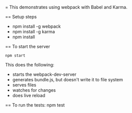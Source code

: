 = This demonstrates using webpack with Babel and Karma.

== Setup steps

* npm install -g webpack
* npm install -g karma
* npm install

== To start the server
```
npm start
```

This does the following:
* starts the webpack-dev-server
* generates bundle.js, but doesn't write it to file system
* serves files
* watches for changes
* does live reload

== To run the tests:
npm test
